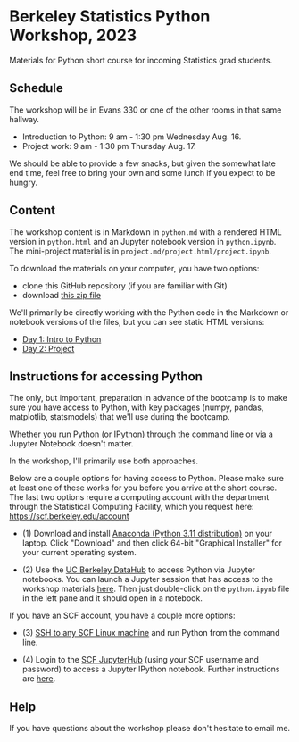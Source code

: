 # Berkeley Statistics Python Workshop, 2023
Materials for Python short course for incoming Statistics grad students.

## Schedule

The workshop will be in Evans 330 or one of the other rooms in that same hallway.

 - Introduction to Python: 9 am - 1:30 pm Wednesday Aug. 16.
 - Project work: 9 am - 1:30 pm Thursday Aug. 17.

We should be able to provide a few snacks, but given the somewhat late end time, feel free to bring your own and some lunch if you expect to be hungry.

## Content

The workshop content is in Markdown in `python.md` with a rendered HTML version in `python.html` and an Jupyter notebook version in `python.ipynb`. The mini-project material is in `project.md/project.html/project.ipynb`.

To download the materials on your computer, you have two options:

 - clone this GitHub repository (if you are familiar with Git)
 - download [this zip file](https://github.com/berkeley-scf/python-workshop-2023/archive/gh-pages.zip)

We'll primarily be directly working with the Python code in the Markdown or notebook versions of the files, but you can see static HTML versions:
 
  - [Day 1: Intro to Python](python.html)
  - [Day 2: Project](project.html)

## Instructions for accessing Python

The only, but important, preparation in advance of the bootcamp is to make sure you have access to Python, with key packages (numpy, pandas, matplotlib, statsmodels) that we'll use during the bootcamp.

Whether you run Python (or IPython) through the command line or via a Jupyter Notebook doesn't matter.

In the workshop, I'll primarily use both approaches.

Below are a couple options for having access to Python. Please make sure at least one of these works for you before you arrive at the short course. The last two options require a computing account with the department through the Statistical Computing Facility, which you request here:
https://scf.berkeley.edu/account

  - (1) Download and install [Anaconda (Python 3.11 distribution)](https://www.anaconda.com/products/individual) on your laptop. Click "Download" and then click 64-bit "Graphical Installer" for your current operating system.

  - (2) Use the [UC Berkeley DataHub](https://datahub.berkeley.edu/hub/login?next=%2Fhub%2F) to access Python via Jupyter notebooks. You can launch a Jupyter session that has access to the workshop materials [here](https://datahub.berkeley.edu/hub/user-redirect/git-pull?repo=https%3A%2F%2Fgithub.com%2Fberkeley-scf%2Fpython-workshop-2023&urlpath=lab%2Ftree%2Fpython-workshop-2023%2F). Then just double-click on the `python.ipynb` file in the left pane and it should open in a notebook.
 
 
If you have an SCF account, you have a couple more options:

  - (3) [SSH to any SCF Linux machine](https://statistics.berkeley.edu/computing/ssh) and run Python from the command line. 

  - (4) Login to the [SCF JupyterHub](https://jupyter.stat.berkeley.edu) (using your SCF username and password) to access a Jupyter IPython notebook. Further instructions are [here](https://statistics.berkeley.edu/computing/jupyterhub).
 
 
 
## Help
 
 If you have questions about the workshop please don't hesitate to email me.
 
